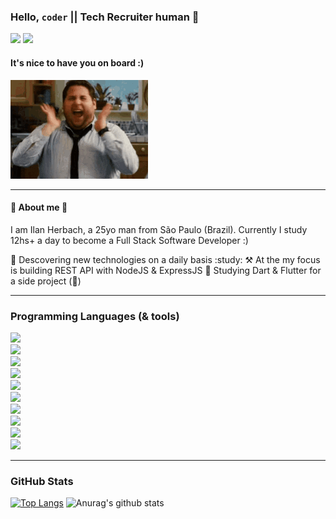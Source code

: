 ### Hello, `coder` || Tech Recruiter human :vulcan_salute:
[![](https://img.shields.io/badge/LinkedIn-informational?style=flat&logo=linkedin&logoColor=white&color=0e76a8)](https://www.linkedin.com/in/ilan-herbach/) [![](https://img.shields.io/badge/Instagram-informational?style=flat&logo=instagram&logoColor=white&color=DD2A7B)](https://www.instagram.com/ilan.herbach/)

#### It's nice to have you on board :)
![](https://raw.githubusercontent.com/ilan274/ilan274/master/happy.gif)

------------

#### :hugs: About me :grimacing:
I am Ilan Herbach, a 25yo man from São Paulo (Brazil).
Currently I study 12hs+ a day to become a Full Stack Software Developer :)

:thinking: Descovering new technologies on a daily basis
:study:
:hammer_and_pick:	At the my focus is building REST API with NodeJS & ExpressJS
:seedling: Studying Dart & Flutter for a side project (:shushing_face:)

------------

### Programming Languages (& tools)
![](https://img.shields.io/badge/OS-Linux-informational?style=flat&logo=linux&logoColor=white&color=2bbc8a)<br/>
![](https://img.shields.io/badge/Editor-VSCode-informational?style=flat&logo=&logoColor=white&color=blue)<br/>
![](https://img.shields.io/badge/Code-NodeJS-informational?style=flat&logo=javascript&logoColor=white&color=3C873A)<br/>
![](https://img.shields.io/badge/Code-ExpressJS-informational?style=flat&logo=javascript&logoColor=white&color=3C873A)<br/>
![](https://img.shields.io/badge/Code-JavaScript-informational?style=flat&logo=javascript&logoColor=white&color=f9ab0f)<br/>
![](https://img.shields.io/badge/Code-ReactJS-informational?style=flat&logo=react&logoColor=white&color=60daf8)<br/>
![](https://img.shields.io/badge/Code-Flutter-informational?style=flat&logo=flutter&logoColor=white&color=54C5F8)<br/>
![](https://img.shields.io/badge/Code-MongoDB-informational?style=flat&logo=mongodb&logoColor=white&color=4db33d)<br/>
![](https://img.shields.io/badge/Code-MySQL-informational?style=flat&logo=mysql&logoColor=white&color=F29111)<br/>
![](https://img.shields.io/badge/Shell-ZSH-informational?style=flat&logo=gnu-bash&logoColor=white&color=green)<br/>

------------

### GitHub Stats

[![Top Langs](https://github-readme-stats.vercel.app/api/top-langs/?username=ilan274&bg_color=0A0F0B&text_color=fff&title_color=99BC1A)](https://github.com/ilan274/)
![Anurag's github stats](https://github-readme-stats.vercel.app/api?username=ilan274&show_icons=true&theme=merko&text_color=fff)
